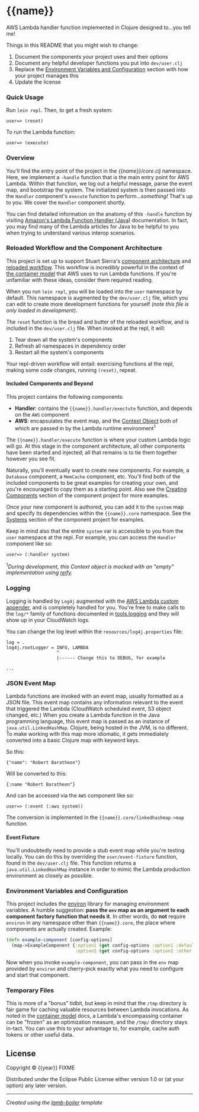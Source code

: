 # {{name}}

AWS Lambda handler function implemented in Clojure designed to...you tell me!

Things in this README that you might wish to change:

1. Document the components your project uses and their options
2. Document any helpful developer functions you put into `dev/user.clj`
3. Replace the [Environment Variables and Configuration](#environment-variables-and-configuration) 
section with how your project manages this
4. Update the license

### Quick Usage

Run `lein repl`. Then, to get a fresh system:

```
user=> (reset)
```

To run the Lambda function:

```
user=> (execute)
```

### Overview

You'll find the entry point of the project in the _{{name}}/core.clj_ namespace. Here,
we implement a `-handle` function that is the main entry point for AWS Lambda. Within
that function, we log out a helpful message, parse the event map, and bootstrap the
system. The initialized system is then passed into the `Handler` component's `execute`
function to perform..._something!_ That's up to you. We cover the `Handler` component shortly.

You can find detailed information on the anatomy of this `-handle` function by visiting
[Amazon's Lambda Function Handler (Java)](http://docs.aws.amazon.com/lambda/latest/dg/java-programming-model-handler-types.html)
documentation. In fact, you may find many of the Lambda articles for Java to be helpful to you
when trying to understand various interop scenarios.

### Reloaded Workflow and the Component Architecture

This project is set up to support Stuart Sierra's [component architecture](https://github.com/stuartsierra/component) and
[reloaded workflow](http://thinkrelevance.com/blog/2013/06/04/clojure-workflow-reloaded).
This workflow is incredibly powerful in the context of [the container model](http://docs.aws.amazon.com/lambda/latest/dg/lambda-introduction.html)
that AWS uses to run Lambda functions. If you're unfamiliar with these ideas, consider them required reading.

When you run `lein repl`, you will be loaded into the `user` namespace by default. This namespace is augmented
by the `dev/user.clj` file, which you can edit to create more development functions for yourself _(note this file is only
loaded in development)_.

The `reset` function is the bread and butter of the reloaded workflow, and is included
in the `dev/user.clj` file. When invoked at the repl, it will:

1. Tear down all the system's components
2. Refresh all namespaces in dependency order
3. Restart all the system's components

Your repl-driven workflow will entail: exercising functions at the repl, making some code changes,
running `(reset)`, repeat.

#### Included Components and Beyond

This project contains the following components:

- **Handler**: contains the `{{name}}.handler/exectute` function, and depends on the `AWS` component
- **AWS**: encapsulates the event map, and the [Context Object](http://docs.aws.amazon.com/lambda/latest/dg/java-context-object.html)
both of which are passed in by the Lambda runtime environment<sup>1</sup>

The `{{name}}.handler/execute` function is where your custom Lambda logic will go. At this stage in the component architecture,
all other components have been started and injected; all that remains is to tie them together however you see fit.

Naturally, you'll eventually want to create new components. For example, a `Database` component, a `MemCache` component,
etc. You'll find both of the included components to be great examples for creating your own, and you're encouraged to copy them
as a starting point. Also see the [Creating Components](https://github.com/stuartsierra/component#creating-components) section
of the component project for more examples.

Once your new component is authored, you can add it to the `system` map and specify its dependencies 
within the `{{name}}.core` namespace. See the [Systems](https://github.com/stuartsierra/component#systems) section
of the component project for examples.

Keep in mind also that the entire `system` var is accessible to you from the `user` namespace at the repl. For example,
you can access the `Handler` component like so:

```
user=> (:handler system)
```

<sup>1</sup>_During development, this Context object is mocked with an "empty" implementation using [reify](http://clojuredocs.org/clojure.core/reify)._

### Logging

Logging is handled by `Log4j` augmented with the [AWS Lambda custom appender](http://docs.aws.amazon.com/lambda/latest/dg/java-logging.html),
and is completely handled for you. You're free to make calls to the `log/*` family of functions documented in 
[tools.logging](http://clojure.github.io/tools.logging/) and they will show up in your CloudWatch logs.

You can change the log level within the `resources/log4j.properties` file:

```
log = .
log4j.rootLogger = INFO, LAMBDA
                   ^
                   |------ Change this to DEBUG, for example

...
```

### JSON Event Map

Lambda functions are invoked with an event map, usually formatted as a JSON file. This event map contains
any information relevant to the event that triggered the Lambda (CloudWatch scheduled event, S3 object changed, etc.)
When you create a Lambda function in the Java programming language, this event map is passed as an
instance of `java.util.LinkedHashMap`. Clojure, being hosted in the JVM, is no different.
To make working with this map more idiomatic, it gets immediately converted into a basic 
Clojure map with keyword keys.

So this:

```
{"name": "Robert Baratheon"}
```

Will be converted to this:

```
{:name "Robert Baratheon"}
```

And can be accessed via the `AWS` component like so:

```
user=> (:event (:aws system))
```

The conversion is implemented in the `{{name}}.core/linkedhashmap->map` function.

#### Event Fixture

You'll undoubtedly need to provide a stub event map while you're testing locally. You can
do this by overriding the `user/event-fixture` function, found in the `dev/user.clj` file.
This function returns a `java.util.LinkedHashMap` instance in order to mimic the Lambda
production environment as closely as possible.

### Environment Variables and Configuration

This project includes the [environ](https://github.com/weavejester/environ) library for managing
environment variables. A humble suggestion: **pass the `env` map as an argument to each component
factory function that needs it**. In other words, do **not** require `environ` in any namespace
other than `{{name}}.core`, the place where components are actually created. Example:

```Clojure
(defn example-component [config-options]
  (map->ExampleComponent {:option1 (get config-options :option1 :default)
                          :option2 (get config-options :option2 :other-default})
```

Now when you invoke `example-component`, you can pass in the `env` map provided by `environ`
and cherry-pick exactly what you need to configure and start that component.

### Temporary Files

This is more of a "bonus" tidbit, but keep in mind that the `/tmp` directory is fair game for caching valuable resources
between Lambda invocations. As noted in the [container model](http://docs.aws.amazon.com/lambda/latest/dg/lambda-introduction.html)
docs, a Lambda's encompassing container can be "frozen" as an optimization measure, and the `/tmp/` directory stays in-tact.
You can use this to your advantage to, for example, cache auth tokens or other useful data.

## License

Copyright © {{year}} FIXME

Distributed under the Eclipse Public License either version 1.0 or (at your option) any later version.

---

_Created using the [lamb-boiler](https://github.com/cjsauer/lamb-boiler) template_
